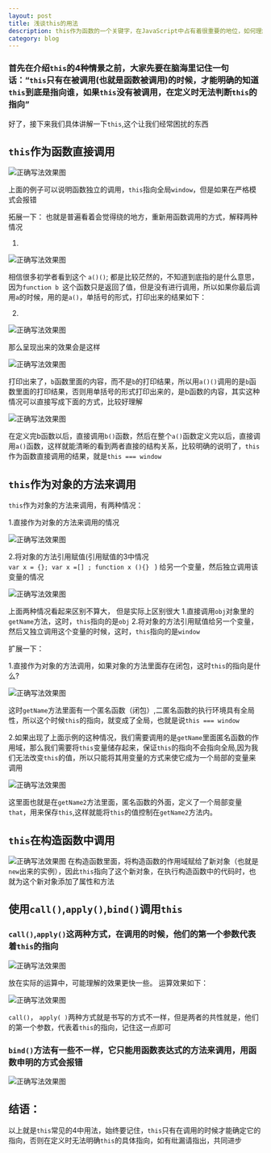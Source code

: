 ```yaml
---
layout: post
title: 浅谈this的用法
description: this作为函数的一个关键字，在JavaScript中占有着很重要的地位，如何理解this在不同情景下的所指，是我们需要去掌握的重要知识
category: blog
---
```


### 首先在介绍`this`的4种情景之前，大家先要在脑海里记住一句话：“`this`只有在被调用(也就是函数被调用)的时候，才能明确的知道`this`到底是指向谁，如果`this`没有被调用，在定义时无法判断`this`的指向”

好了，接下来我们具体讲解一下`this`,这个让我们经常困扰的东西

## `this`作为函数直接调用
![正确写法效果图](/images/vvimg/this-1.png "Title")

上面的例子可以说明函数独立的调用，`this`指向全局`window`，但是如果在严格模式会报错

拓展一下：
也就是普遍看着会觉得绕的地方，重新用函数调用的方式，解释两种情况

1.
![正确写法效果图](/images/vvimg/this-2.png "Title")

相信很多初学者看到这个 `a()()`; 都是比较茫然的，不知道到底指的是什么意思，因为`function b `这个函数只是返回了值，但是没有进行调用，所以如果你最后调用`a`的时候，用的是`a()`，单括号的形式，打印出来的结果如下：

2.
![正确写法效果图](/images/vvimg/this-3.png "Title")

那么呈现出来的效果会是这样

![正确写法效果图](/images/vvimg/this-3.1.png "Title")

打印出来了，`b`函数里面的内容，而不是`b`的打印结果，所以用`a()()`调用的是`b`函数里面的打印结果，否则用单括号的形式打印出来的，是b函数的内容，其实这种情况可以直接写成下面的方式，比较好理解

![正确写法效果图](/images/vvimg/this-4.png "Title")

在定义完b函数以后，直接调用`b()`函数，然后在整个`a()`函数定义完以后，直接调用`a()`函数，这样就能清晰的看到两者直接的结构关系，比较明确的说明了，`this`作为函数直接调用的结果，就是`this === window`

## `this`作为对象的方法来调用
`this`作为对象的方法来调用，有两种情况：

1.直接作为对象的方法来调用的情况

![正确写法效果图](/images/vvimg/this-5.png "Title")

2.将对象的方法引用赋值(引用赋值的3中情况  
`var x = {};
 var x =[] ;
 function x (){} ` 
 )
 给另一个变量，然后独立调用该变量的情况

![正确写法效果图](/images/vvimg/this-6.png "Title")

上面两种情况看起来区别不算大， 但是实际上区别很大
1.直接调用`obj`对象里的`getName`方法，这时，`this`指向的是`obj`
2.将对象的方法引用赋值给另一个变量，然后又独立调用这个变量的时候，这时，`this`指向的是`window`

扩展一下：

1.直接作为对象的方法调用，如果对象的方法里面存在闭包，这时`this`的指向是什么?

![正确写法效果图](/images/vvimg/this-7.png "Title")

这时`getName`方法里面有一个匿名函数（闭包）,二匿名函数的执行环境具有全局性，所以这个时候`this`的指向，就变成了全局，也就是说`this === window`

2.如果出现了上面示例的这种情况，我们需要调用的是`getName`里面匿名函数的作用域，那么我们需要将`this`变量储存起来，保证`this`的指向不会指向全局,因为我们无法改变`this`的值，所以只能将其用变量的方式来使它成为一个局部的变量来调用

![正确写法效果图](/images/vvimg/this-8.png "Title")

这里面也就是在`getName2`方法里面，匿名函数的外面，定义了一个局部变量`that`，用来保存`this`,这样就能将`this`的值控制在`getName2`方法内。

## `this`在构造函数中调用
![正确写法效果图](/images/vvimg/this-9.png "Title")
在构造函数里面，将构造函数的作用域赋给了新对象（也就是`new`出来的实例），因此`this`指向了这个新对象，在执行构造函数中的代码时，也就为这个新对象添加了属性和方法

## 使用`call()`,`apply()`,`bind()`调用`this`
### `call()`,`apply()`这两种方式，在调用的时候，他们的第一个参数代表着`this`的指向
![正确写法效果图](/images/vvimg/this-10.png "Title")

放在实际的运算中，可能理解的效果更快一些。
运算效果如下：

![正确写法效果图](/images/vvimg/this-11.png "Title")

`call()`， `apply( )`两种方式就是书写的方式不一样，但是两者的共性就是，他们的第一个参数，代表着`this`的指向，记住这一点即可

### `bind()`方法有一些不一样，它只能用函数表达式的方法来调用，用函数申明的方式会报错

![正确写法效果图](/images/vvimg/this-12.png "Title")

## 结语：
以上就是`this`常见的4中用法，始终要记住，`this`只有在调用的时候才能确定它的指向，否则在定义时无法明确`this`的具体指向，如有纰漏请指出，共同进步